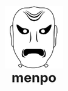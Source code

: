 <center>
  <img src="../../logo/menpo_white_medium.png" alt="menpo" width="30%"><br/>
  <strong style="font-size: 250%">menpo</strong>
</center>
